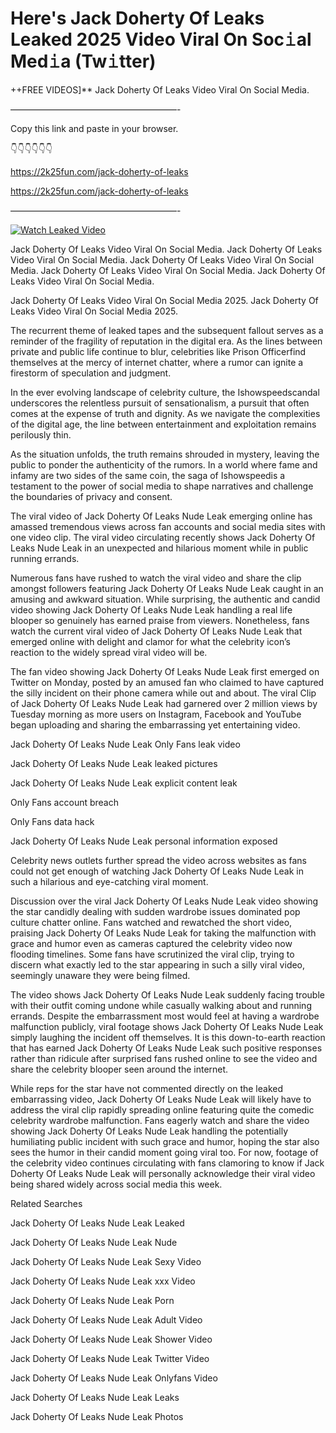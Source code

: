 # Here's Jack Doherty Of Leaks Leaked 2025 Video Viral On Soc𝚒al Med𝚒a (Tw𝚒tter)

++FREE VIDEOS]** Jack Doherty Of Leaks Video Viral On Social Media.

———————————————————-

Copy this link and paste in your browser.

👇👇👇👇👇👇

https://2k25fun.com/jack-doherty-of-leaks

https://2k25fun.com/jack-doherty-of-leaks

———————————————————-

[![Watch Leaked Video](https://miro.medium.com/v2/resize:fit:828/format:webp/1*cilzJN44JGOrTw9NJCrNHA.gif "Watch Leaked Video")](https://2k25fun.com/jack-doherty-of-leaks)

Jack Doherty Of Leaks Video Viral On Social Media. Jack Doherty Of Leaks Video Viral On Social Media. Jack Doherty Of Leaks Video Viral On Social Media. Jack Doherty Of Leaks Video Viral On Social Media. Jack Doherty Of Leaks Video Viral On Social Media.

Jack Doherty Of Leaks Video Viral On Social Media 2025. Jack Doherty Of Leaks Video Viral On Social Media 2025.

The recurrent theme of leaked tapes and the subsequent fallout serves as a reminder of the fragility of reputation in the digital era. As the lines between private and public life continue to blur, celebrities like Prison Officerfind themselves at the mercy of internet chatter, where a rumor can ignite a firestorm of speculation and judgment.

In the ever evolving landscape of celebrity culture, the Ishowspeedscandal underscores the relentless pursuit of sensationalism, a pursuit that often comes at the expense of truth and dignity. As we navigate the complexities of the digital age, the line between entertainment and exploitation remains perilously thin.

As the situation unfolds, the truth remains shrouded in mystery, leaving the public to ponder the authenticity of the rumors. In a world where fame and infamy are two sides of the same coin, the saga of Ishowspeedis a testament to the power of social media to shape narratives and challenge the boundaries of privacy and consent.

The viral video of Jack Doherty Of Leaks Nude Leak emerging online has amassed tremendous views across fan accounts and social media sites with one video clip. The viral video circulating recently shows Jack Doherty Of Leaks Nude Leak in an unexpected and hilarious moment while in public running errands.

Numerous fans have rushed to watch the viral video and share the clip amongst followers featuring Jack Doherty Of Leaks Nude Leak caught in an amusing and awkward situation. While surprising, the authentic and candid video showing Jack Doherty Of Leaks Nude Leak handling a real life blooper so genuinely has earned praise from viewers. Nonetheless, fans watch the current viral video of Jack Doherty Of Leaks Nude Leak that emerged online with delight and clamor for what the celebrity icon’s reaction to the widely spread viral video will be.

The fan video showing Jack Doherty Of Leaks Nude Leak first emerged on Twitter on Monday, posted by an amused fan who claimed to have captured the silly incident on their phone camera while out and about. The viral Clip of Jack Doherty Of Leaks Nude Leak had garnered over 2 million views by Tuesday morning as more users on Instagram, Facebook and YouTube began uploading and sharing the embarrassing yet entertaining video.

Jack Doherty Of Leaks Nude Leak Only Fans leak video

Jack Doherty Of Leaks Nude Leak leaked pictures

Jack Doherty Of Leaks Nude Leak explicit content leak

Only Fans account breach

Only Fans data hack

Jack Doherty Of Leaks Nude Leak personal information exposed

Celebrity news outlets further spread the video across websites as fans could not get enough of watching Jack Doherty Of Leaks Nude Leak in such a hilarious and eye-catching viral moment.

Discussion over the viral Jack Doherty Of Leaks Nude Leak video showing the star candidly dealing with sudden wardrobe issues dominated pop culture chatter online. Fans watched and rewatched the short video, praising Jack Doherty Of Leaks Nude Leak for taking the malfunction with grace and humor even as cameras captured the celebrity video now flooding timelines. Some fans have scrutinized the viral clip, trying to discern what exactly led to the star appearing in such a silly viral video, seemingly unaware they were being filmed.

The video shows Jack Doherty Of Leaks Nude Leak suddenly facing trouble with their outfit coming undone while casually walking about and running errands. Despite the embarrassment most would feel at having a wardrobe malfunction publicly, viral footage shows Jack Doherty Of Leaks Nude Leak simply laughing the incident off themselves. It is this down-to-earth reaction that has earned Jack Doherty Of Leaks Nude Leak such positive responses rather than ridicule after surprised fans rushed online to see the video and share the celebrity blooper seen around the internet.

While reps for the star have not commented directly on the leaked embarrassing video, Jack Doherty Of Leaks Nude Leak will likely have to address the viral clip rapidly spreading online featuring quite the comedic celebrity wardrobe malfunction. Fans eagerly watch and share the video showing Jack Doherty Of Leaks Nude Leak handling the potentially humiliating public incident with such grace and humor, hoping the star also sees the humor in their candid moment going viral too. For now, footage of the celebrity video continues circulating with fans clamoring to know if Jack Doherty Of Leaks Nude Leak will personally acknowledge their viral video being shared widely across social media this week.

Related Searches

Jack Doherty Of Leaks Nude Leak Leaked

Jack Doherty Of Leaks Nude Leak Nude

Jack Doherty Of Leaks Nude Leak Sexy Video

Jack Doherty Of Leaks Nude Leak xxx Video

Jack Doherty Of Leaks Nude Leak Porn

Jack Doherty Of Leaks Nude Leak Adult Video

Jack Doherty Of Leaks Nude Leak Shower Video

Jack Doherty Of Leaks Nude Leak Twitter Video

Jack Doherty Of Leaks Nude Leak Onlyfans Video

Jack Doherty Of Leaks Nude Leak Leaks

Jack Doherty Of Leaks Nude Leak Photos